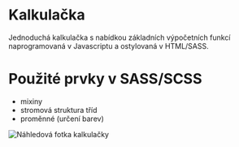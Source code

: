 # Kalkulačka

Jednoduchá kalkulačka s nabídkou základních výpočetních funkcí naprogramovaná v Javascriptu a ostylovaná v HTML/SASS.

# Použité prvky v SASS/SCSS
- mixiny
- stromová struktura tříd
- proměnné (určení barev)

![Náhledová fotka kalkulačky](https://i.imgur.com/ZFV6kVF.png)
